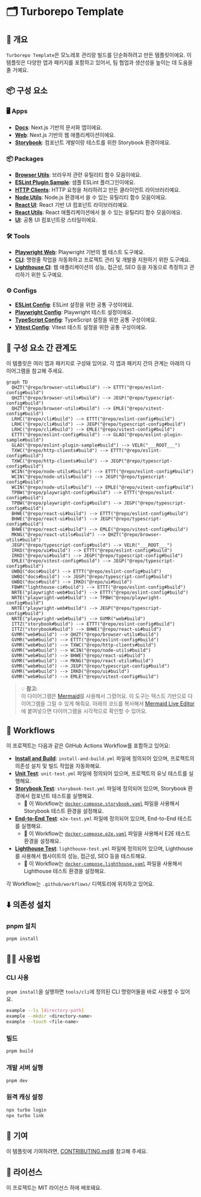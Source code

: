 # 🗂️ Turborepo Template

## 📖 개요

`Turborepo Template`은 모노레포 관리랑 빌드를 단순화하려고 만든 템플릿이에요. 이 템플릿은 다양한 앱과 패키지를 포함하고 있어서, 팀 협업과 생산성을 높이는 데 도움을 줄 거예요.

## 📦 구성 요소

### 🖥️ Apps

- **[Docs](./apps/docs)**: Next.js 기반의 문서화 앱이에요.
- **[Web](./apps/web)**: Next.js 기반의 웹 애플리케이션이에요.
- **[Storybook](./apps/storybook)**: 컴포넌트 개발이랑 테스트를 위한 Storybook 환경이에요.

### 📦 Packages

- **[Browser Utils](./packages/browser-utils)**: 브라우저 관련 유틸리티 함수 모음이에요.
- **[ESLint Plugin Sample](./packages/eslint-plugin-sample)**: 샘플 ESLint 플러그인이에요.
- **[HTTP Clients](./packages/http-clients)**: HTTP 요청을 처리하려고 만든 클라이언트 라이브러리예요.
- **[Node Utils](./packages/node-utils)**: Node.js 환경에서 쓸 수 있는 유틸리티 함수 모음이에요.
- **[React UI](./packages/react-ui)**: React 기반 UI 컴포넌트 라이브러리예요.
- **[React Utils](./packages/react-utils)**: React 애플리케이션에서 쓸 수 있는 유틸리티 함수 모음이에요.
- **[UI](./packages/ui)**: 공통 UI 컴포넌트랑 스타일이에요.

### 🛠️ Tools

- **[Playwright Web](./tools/playwright-web)**: Playwright 기반의 웹 테스트 도구예요.
- **[CLI](./tools/cli)**: 명령줄 작업을 자동화하고 프로젝트 관리 및 개발을 지원하기 위한 도구예요.
- **[Lighthouse CI](./tools/lighthouse-ci)**: 웹 애플리케이션의 성능, 접근성, SEO 등을 자동으로 측정하고 관리하기 위한 도구예요.

### ⚙️ Configs

- **[ESLint Config](./configs/eslint-config)**: ESLint 설정을 위한 공통 구성이에요.
- **[Playwright Config](./configs/playwright-config)**: Playwright 테스트 설정이에요.
- **[TypeScript Config](./configs/typescript-config)**: TypeScript 설정을 위한 공통 구성이에요.
- **[Vitest Config](./configs/vitest-config)**: Vitest 테스트 설정을 위한 공통 구성이에요.

## 🔗 구성 요소 간 관계도

이 템플릿은 여러 앱과 패키지로 구성돼 있어요. 각 앱과 패키지 간의 관계는 아래의 다이어그램을 참고해 주세요.

```mermaid
graph TD
  QHZT("@repo/browser-utils#build") --> ETTT("@repo/eslint-config#build")
  QHZT("@repo/browser-utils#build") --> JEGP("@repo/typescript-config#build")
  QHZT("@repo/browser-utils#build") --> EMLE("@repo/vitest-config#build")
  LRHC("@repo/cli#build") --> ETTT("@repo/eslint-config#build")
  LRHC("@repo/cli#build") --> JEGP("@repo/typescript-config#build")
  LRHC("@repo/cli#build") --> EMLE("@repo/vitest-config#build")
  ETTT("@repo/eslint-config#build") --> GLAO("@repo/eslint-plugin-sample#build")
  GLAO("@repo/eslint-plugin-sample#build") --> VELR("___ROOT___")
  TXWC("@repo/http-clients#build") --> ETTT("@repo/eslint-config#build")
  TXWC("@repo/http-clients#build") --> JEGP("@repo/typescript-config#build")
  WCIN("@repo/node-utils#build") --> ETTT("@repo/eslint-config#build")
  WCIN("@repo/node-utils#build") --> JEGP("@repo/typescript-config#build")
  WCIN("@repo/node-utils#build") --> EMLE("@repo/vitest-config#build")
  TPBW("@repo/playwright-config#build") --> ETTT("@repo/eslint-config#build")
  TPBW("@repo/playwright-config#build") --> JEGP("@repo/typescript-config#build")
  BHWE("@repo/react-ui#build") --> ETTT("@repo/eslint-config#build")
  BHWE("@repo/react-ui#build") --> JEGP("@repo/typescript-config#build")
  BHWE("@repo/react-ui#build") --> EMLE("@repo/vitest-config#build")
  MKNG("@repo/react-utils#build") --> QHZT("@repo/browser-utils#build")
  JEGP("@repo/typescript-config#build") --> VELR("___ROOT___")
  IRKD("@repo/ui#build") --> ETTT("@repo/eslint-config#build")
  IRKD("@repo/ui#build") --> JEGP("@repo/typescript-config#build")
  EMLE("@repo/vitest-config#build") --> JEGP("@repo/typescript-config#build")
  UWBQ("docs#build") --> ETTT("@repo/eslint-config#build")
  UWBQ("docs#build") --> JEGP("@repo/typescript-config#build")
  UWBQ("docs#build") --> IRKD("@repo/ui#build")
  FBWM("lighthouse-ci#build") --> ETTT("@repo/eslint-config#build")
  NRTE("playwright-web#build") --> ETTT("@repo/eslint-config#build")
  NRTE("playwright-web#build") --> TPBW("@repo/playwright-config#build")
  NRTE("playwright-web#build") --> JEGP("@repo/typescript-config#build")
  NRTE("playwright-web#build") --> GVMR("web#build")
  ITTZ("storybook#build") --> ETTT("@repo/eslint-config#build")
  ITTZ("storybook#build") --> BHWE("@repo/react-ui#build")
  GVMR("web#build") --> QHZT("@repo/browser-utils#build")
  GVMR("web#build") --> ETTT("@repo/eslint-config#build")
  GVMR("web#build") --> TXWC("@repo/http-clients#build")
  GVMR("web#build") --> WCIN("@repo/node-utils#build")
  GVMR("web#build") --> BHWE("@repo/react-ui#build")
  GVMR("web#build") --> MKNG("@repo/react-utils#build")
  GVMR("web#build") --> JEGP("@repo/typescript-config#build")
  GVMR("web#build") --> IRKD("@repo/ui#build")
  GVMR("web#build") --> EMLE("@repo/vitest-config#build")
```

> 💡 **참고:**  
> 이 다이어그램은 [Mermaid](https://mermaid-js.github.io/mermaid/#/)를 사용해서 그렸어요. 이 도구는 텍스트 기반으로 다이어그램을 그릴 수 있게 해줘요. 아래의 코드를 복사해서 [Mermaid Live Editor](https://mermaid-js.github.io/mermaid-live-editor/)에 붙여넣으면 다이어그램을 시각적으로 확인할 수 있어요.

## 🔀 Workflows

이 프로젝트는 다음과 같은 GitHub Actions Workflow를 포함하고 있어요:

- **[Install and Build](.github/workflows/install-and-build.yml)**: `install-and-build.yml` 파일에 정의되어 있으며, 프로젝트의 의존성 설치 및 빌드 작업을 자동화해요.
- **[Unit Test](.github/workflows/unit-test.yml)**: `unit-test.yml` 파일에 정의되어 있으며, 프로젝트의 유닛 테스트를 실행해요.
- **[Storybook Test](.github/workflows/storybook-test.yml)**: `storybook-test.yml` 파일에 정의되어 있으며, Storybook 환경에서 컴포넌트 테스트를 실행해요.
  - 🐳 이 Workflow는 [`docker-compose.storybook.yaml`](./docker-compose.storybook.yaml) 파일을 사용해서 Storybook 테스트 환경을 설정해요.
- **[End-to-End Test](.github/workflows/e2e-test.yml)**: `e2e-test.yml` 파일에 정의되어 있으며, End-to-End 테스트를 실행해요.
  - 🐳 이 Workflow는 [`docker-compose.e2e.yaml`](./docker-compose.e2e.yaml) 파일을 사용해서 E2E 테스트 환경을 설정해요.
- **[Lighthouse Test](.github/workflows/lighthouse-test.yml)**: `lighthouse-test.yml` 파일에 정의되어 있으며, Lighthouse를 사용해서 웹사이트의 성능, 접근성, SEO 등을 테스트해요.
  - 🐳 이 Workflow는 [`docker-compose.lighthouse.yaml`](./docker-compose.lighthouse.yaml) 파일을 사용해서 Lighthouse 테스트 환경을 설정해요.

각 Workflow는 `.github/workflows/` 디렉토리에 위치하고 있어요.

## ⬇️ 의존성 설치

### pnpm 설치

```bash
pnpm install
```

## 🧑‍💻 사용법

### CLI 사용

`pnpm install`을 실행하면 `tools/cli`에 정의된 CLI 명령어들을 바로 사용할 수 있어요.

```bash
example --ls [directory-path]
example --mkdir <directory-name>
example --touch <file-name>
```

### 빌드

```bash
pnpm build
```

### 개발 서버 실행

```bash
pnpm dev
```

### 원격 캐싱 설정

```bash
npx turbo login
npx turbo link
```

## 🤝 기여

이 템플릿에 기여하려면, [CONTRIBUTING.md](./CONTRIBUTING.md)를 참고해 주세요.

## 📜 라이선스

이 프로젝트는 MIT 라이선스 하에 배포돼요.
